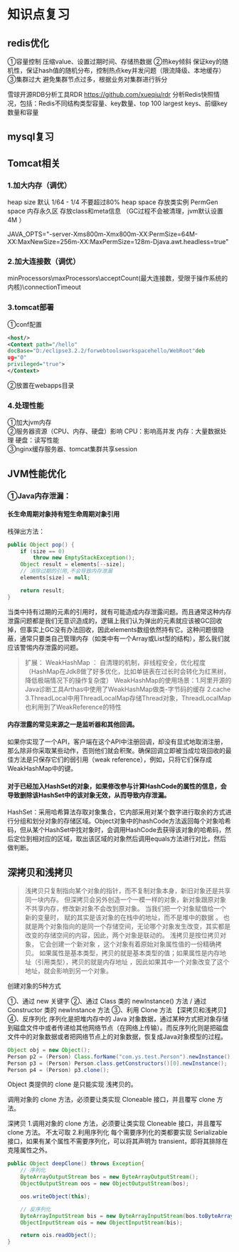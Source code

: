 # 知识点复习

## redis优化

①容量控制
压缩value、设置过期时间、存储热数据
②热key倾斜
保证key的随机性，保证hash值的随机分布，控制热点key并发问题（限流降级、本地缓存）
③集群过大
避免集群节点过多，根据业务对集群进行拆分

雪球开源RDB分析工具RDR
https://github.com/xueqiu/rdr
分析Redis快照情况，包括：Redis不同结构类型容量、key数量、top 100 largest keys、前缀key数量和容量

## mysql复习

## Tomcat相关

### 1.加大内存（调优）
heap size 默认 1/64 - 1/4 不要超过80%
heap space 存放类实例
PermGen space 内存永久区 存放class和meta信息 （GC过程不会被清理，jvm默认设置4M ）

JAVA_OPTS="-server-Xms800m-Xmx800m-XX:PermSize=64M-XX:MaxNewSize=256m-XX:MaxPermSize=128m-Djava.awt.headless=true"

### 2.加大连接数（调优）
<Connector/>
minProcessors\maxProcessors\acceptCount(最大连接数，受限于操作系统的内核)\connectionTimeout
<Connectorport="8080"
maxThreads="150"minSpareThreads="25"maxSpareThreads="75"
enableLookups="false"redirectPort="8443"acceptCount="100"
debug="0"connectionTimeout="20000"
disableUploadTimeout="true"/>

### 3.tomcat部署
①conf配置
``` xml
<host/>
<Context path="/hello"
docBase="D:/eclipse3.2.2/forwebtoolsworkspacehello/WebRoot"deb
ug="0"
privileged="true">
</Context>
```  
②放置在webapps目录

### 4.处理性能
①加大jvm内存    
②服务器资源（CPU、内存、硬盘）影响
	CPU：影响高并发
	内存：大量数据处理
	硬盘：读写性能  
③nginx缓存服务器、tomcat集群共享session  

## JVM性能优化
### ①Java内存泄漏：
#### 长生命周期对象持有短生命周期对象引用
栈弹出方法：
``` java
public Object pop() {
	if (size == 0)
    	throw new EmptyStackException();
	Object result = elements[--size];
	// 消除过期的引用,不会导致内存泄漏
    elements[size] = null; 

	return result;
}
```
当类中持有过期的元素的引用时，就有可能造成内存泄露问题。而且通常这种内存泄露问题都是我们无意识造成的，逻辑上我们认为弹出的元素就应该被GC回收掉，但事实上GC没有办法回收，因此elements数组依然持有它。这种问题很隐蔽，通常只要类自己管理内存（如类中有一个Array或List型的结构），那么我们就应该警惕内存泄露的问题。

> 扩展：
> WeakHashMap ： 自清理的机制，非线程安全，优化程度（HashMap在Jdk8做了好多优化，比如单链表在过长时会转化为红黑树，降低极端情况下的操作复杂度）
> WeakHashMap的使用场景：1.阿里开源的Java诊断工具Arthas中使用了WeakHashMap做类-字节码的缓存 2.cache 3.ThreadLocal中用ThreadLocalMap存储Thread对象，ThreadLocalMap也利用到了WeakReference的特性

#### 内存泄露的常见来源之一是监听器和其他回调。
如果你实现了一个API，客户端在这个API中注册回调，却没有显式地取消注册，那么除非你采取某些动作，否则他们就会积聚。确保回调立即被当成垃圾回收的最佳方法是只保存它们的弱引用（weak reference），例如，只将它们保存成WeakHashMap中的键。

#### 对于已经加入HashSet的对象，如果修改参与计算HashCode的属性的信息，会导致删除该HashSet中的该对象无效，从而导致内存泄漏。

HashSet：采用哈希算法存取对象集合，它内部采用对某个数字进行取余的方式进行分组和划分对象的存储区域。Object对象中的hashCode方法返回每个对象哈希码，但从某个HashSet中找对象时，会调用HashCode去获得该对象的哈希码，然后定位到相对应的区域，取出该区域的对象然后调用equals方法进行对比，然后做判断。


## 深拷贝和浅拷贝

> 浅拷贝只复制指向某个对象的指针，而不复制对象本身，新旧对象还是共享同一块内存。 但深拷贝会另外创造一个一模一样的对象，新对象跟原对象不共享内存，修改新对象不会改到原对象。 当我们把一个对象赋值给一个新的变量时， 赋的其实是该对象的在栈中的地址，而不是堆中的数据 。 也就是两个对象指向的是同一个存储空间，无论哪个对象发生改变，其实都是改变的存储空间的内容，因此，两个对象是联动的。 浅拷贝是按位拷贝对象， 它会创建一个新对象 ，这个对象有着原始对象属性值的一份精确拷贝。 如果属性是基本类型，拷贝的就是基本类型的值；如果属性是内存地址（引用类型），拷贝的就是内存地址 ，因此如果其中一个对象改变了这个地址，就会影响到另一个对象。

创建对象的5种方式

①、通过 new 关键字
②、通过 Class 类的 newInstance() 方法 / 通过 Constructor 类的 newInstance 方法
③、利用 Clone 方法  【深拷贝和浅拷贝】
④、反序列化
序列化是把堆内存中的 Java 对象数据，通过某种方式把对象存储到磁盘文件中或者传递给其他网络节点（在网络上传输）。而反序列化则是把磁盘文件中的对象数据或者把网络节点上的对象数据，恢复成Java对象模型的过程。
``` java
Object obj = new Object();
Person p2 = (Person) Class.forName("com.ys.test.Person").newInstance();
Person p3 = (Person) Person.class.getConstructors()[0].newInstance();
Person p4 = (Person) p3.clone();
```

Object 类提供的 clone 是只能实现 浅拷贝的。

调用对象的 clone 方法，必须要让类实现 Cloneable 接口，并且覆写 clone 方法。

深拷贝
1.调用对象的 clone 方法，必须要让类实现 Cloneable 接口，并且覆写 clone 方法。 
不太可取
2.利用序列化
每个需要序列化的类都要实现 Serializable 接口，如果有某个属性不需要序列化，可以将其声明为 transient，即将其排除在克隆属性之外。

``` java
public Object deepClone() throws Exception{
    // 序列化
    ByteArrayOutputStream bos = new ByteArrayOutputStream();
    ObjectOutputStream oos = new ObjectOutputStream(bos);

    oos.writeObject(this);

    // 反序列化
    ByteArrayInputStream bis = new ByteArrayInputStream(bos.toByteArray());
    ObjectInputStream ois = new ObjectInputStream(bis);

    return ois.readObject();
}
```

